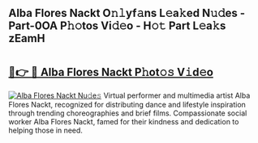 ## Alba Flores Nackt O𝚗𝚕yf𝚊ns L𝚎a𝚔ed N𝚞𝚍es - Part-0OA P𝚑𝚘tos Vi𝚍𝚎o - H𝚘𝚝 Part L𝚎a𝚔s zEamH

# <h2><a href="http://kf5w9v.oniu.top/?m=Alba+Flores+Nackt">🔗👉 🔴 Alba Flores Nackt P𝚑ot𝚘𝚜 V𝚒d𝚎o</a></h2>

[![Alba Flores Nackt Nu𝚍e𝚜](https://i.imgur.com/0qMVB7G.gif)](http://kf5w9v.oniu.top/?m=Alba+Flores+Nackt)
Virtual performer and multimedia artist Alba Flores Nackt, recognized for distributing dance and lifestyle inspiration through trending choreographies and brief films. Compassionate social worker Alba Flores Nackt, famed for their kindness and dedication to helping those in need.  

